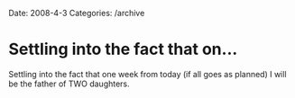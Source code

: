 Date: 2008-4-3
Categories: /archive

# Settling into the fact that on...

Settling into the fact that one week from today (if all goes as planned) I will be the father of TWO daughters.
